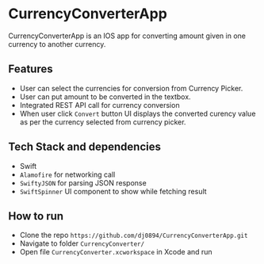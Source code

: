 # CurrencyConverterApp
CurrencyConverterApp is an IOS app for converting amount given in one currency to another currency. 

## Features
* User can select the currencies for conversion from Currency Picker.
* User can put amount to be converted in the textbox.
* Integrated REST API call for currency conversion
* When user click ```Convert``` button UI displays the converted curency value as per the currency selected from currency picker.


## Tech Stack and dependencies
* Swift
* ```Alamofire``` for networking call
* ```SwiftyJSON``` for parsing JSON response
* ```SwiftSpinner``` UI component to show while fetching result

## How to run 
* Clone the repo ```https://github.com/dj0894/CurrencyConverterApp.git```
* Navigate to folder  ```CurrencyConverter/```
* Open file ```CurrencyConverter.xcworkspace``` in Xcode and run


 

